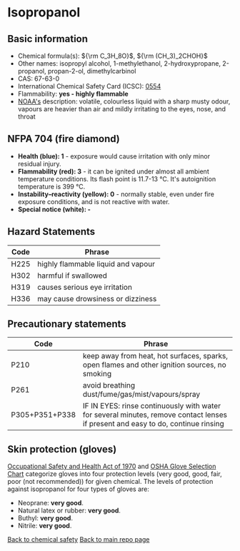 # Isopropanol

## Basic information

- Chemical formula(s): ${\rm C_3H_8O}$, ${\rm (CH_3)_2CHOH}$
- Other names: isopropyl alcohol, 1-methylethanol, 2-hydroxypropane, 2-propanol, propan-2-ol, dimethylcarbinol
- CAS: 67-63-0
- International Chemical Safety Card (ICSC): [0554](https://www.inchem.org/documents/icsc/icsc/eics0554.htm)
- Flammability: **yes - highly flammable**
- [NOAA's](https://cameochemicals.noaa.gov/chemical/946) description: volatile, colourless liquid with a sharp musty odour, vapours are heavier than air and mildly irritating to the eyes, nose, and throat

## NFPA 704 (fire diamond)

- **Health (blue): 1** - exposure would cause irritation with only minor residual injury.
- **Flammability (red): 3** - it can be ignited under almost all ambient temperature conditions. Its flash point is 11.7-13 °C. It's autoignition temperature is 399 °C.
- **Instability–reactivity (yellow): 0** - normally stable, even under fire exposure conditions, and is not reactive with water.
- **Special notice (white): -**

## Hazard Statements

| Code | Phrase                             |
| ---- | ---------------------------------- |
| H225 | highly flammable liquid and vapour |
| H302 | harmful if swallowed               |
| H319 | causes serious eye irritation      |
| H336 | may cause drowsiness or dizziness  |

## Precautionary statements

| Code           | Phrase                                                                                                                           |
| -------------- | -------------------------------------------------------------------------------------------------------------------------------- |
| P210           | keep away from heat, hot surfaces, sparks, open flames and other ignition sources, no smoking                                    |
| P261           | avoid breathing dust/fume/gas/mist/vapours/spray                                                                                 |
| P305+P351+P338 | IF IN EYES: rinse continuously with water for several minutes, remove contact lenses if present and easy to do, continue rinsing |

## Skin protection (gloves)

[Occupational Safety and Health Act of 1970](https://www.osha.gov/sites/default/files/publications/osha3151.pdf) and [OSHA Glove Selection Chart](https://safety.fsu.edu/safety_manual/OSHA%20Glove%20Selection%20Chart.pdf) categorize gloves into four protection levels (very good, good, fair, poor (not recommended)) for given chemical. The levels of protection against isopropanol for four types of gloves are:

- Neoprane: **very good**.
- Natural latex or rubber: **very good**.
- Buthyl: **very good**.
- Nitrile: **very good**.

[Back to chemical safety](https://github.com/Global-Health-Engineering/group-safety)
[Back to main repo page](https://github.com/Global-Health-Engineering/group-safety/tree/main/02-chemical-safety)
